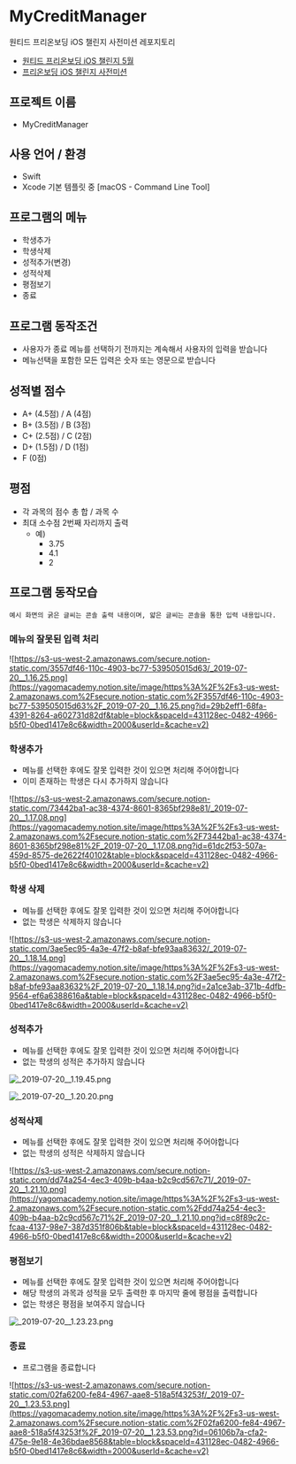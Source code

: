 # MyCreditManager
원티드 프리온보딩 iOS 챌린지 사전미션 레포지토리

* [원티드 프리온보딩 iOS 챌린지 5월](https://www.wanted.co.kr/events/pre_challenge_ios_3?utm_source=google&utm_medium=sa&utm_campaign=kr_career_edu_web_sa_application&utm_term=%ED%94%84%EB%A6%AC%EC%98%A8%EB%B3%B4%EB%94%A9&gclid=CjwKCAjwuqiiBhBtEiwATgvixDgHaF-IusT-UinbxSXs3jot89Sr88ICREfy0CFhVxU-i86Bo6W93BoC64sQAvD_BwE)
* [프리온보딩 iOS 챌린지 사전미션](https://yagomacademy.notion.site/iOS-ba2d0c0bb0b949c896cc28567706e969)

</aside>



## **프로젝트 이름**

- MyCreditManager

## 사용 언어 / 환경

- Swift
- Xcode 기본 템플릿 중 [macOS - Command Line Tool]

## **프로그램의 메뉴**

- 학생추가
- 학생삭제
- 성적추가(변경)
- 성적삭제
- 평점보기
- 종료

## **프로그램 동작조건**

- 사용자가 종료 메뉴를 선택하기 전까지는 계속해서 사용자의 입력을 받습니다
- 메뉴선택을 포함한 모든 입력은 숫자 또는 영문으로 받습니다

## 성적별 점수

- A+ (4.5점) / A (4점)
- B+ (3.5점) / B (3점)
- C+ (2.5점) / C (2점)
- D+ (1.5점) / D (1점)
- F (0점)

## 평점

- 각 과목의 점수 총 합 / 과목 수
- 최대 소수점 2번째 자리까지 출력
    - 예)
        - 3.75
        - 4.1
        - 2

## **프로그램 동작모습**

`예시 화면의 굵은 글씨는 콘솔 출력 내용이며, 얇은 글씨는 콘솔을 통한 입력 내용입니다.`

### **메뉴의 잘못된 입력 처리**

![https://s3-us-west-2.amazonaws.com/secure.notion-static.com/3557df46-110c-4903-bc77-539505015d63/_2019-07-20__1.16.25.png](https://yagomacademy.notion.site/image/https%3A%2F%2Fs3-us-west-2.amazonaws.com%2Fsecure.notion-static.com%2F3557df46-110c-4903-bc77-539505015d63%2F_2019-07-20__1.16.25.png?id=29b2eff1-68fa-4391-8264-a602731d82df&table=block&spaceId=431128ec-0482-4966-b5f0-0bed1417e8c6&width=2000&userId=&cache=v2)

### **학생추가**

- 메뉴를 선택한 후에도 잘못 입력한 것이 있으면 처리해 주어야합니다
- 이미 존재하는 학생은 다시 추가하지 않습니다

![https://s3-us-west-2.amazonaws.com/secure.notion-static.com/73442ba1-ac38-4374-8601-8365bf298e81/_2019-07-20__1.17.08.png](https://yagomacademy.notion.site/image/https%3A%2F%2Fs3-us-west-2.amazonaws.com%2Fsecure.notion-static.com%2F73442ba1-ac38-4374-8601-8365bf298e81%2F_2019-07-20__1.17.08.png?id=61dc2f53-507a-459d-8575-de2622f40102&table=block&spaceId=431128ec-0482-4966-b5f0-0bed1417e8c6&width=2000&userId=&cache=v2)

### **학생 삭제**

- 메뉴를 선택한 후에도 잘못 입력한 것이 있으면 처리해 주어야합니다
- 없는 학생은 삭제하지 않습니다

![https://s3-us-west-2.amazonaws.com/secure.notion-static.com/3ae5ec95-4a3e-47f2-b8af-bfe93aa83632/_2019-07-20__1.18.14.png](https://yagomacademy.notion.site/image/https%3A%2F%2Fs3-us-west-2.amazonaws.com%2Fsecure.notion-static.com%2F3ae5ec95-4a3e-47f2-b8af-bfe93aa83632%2F_2019-07-20__1.18.14.png?id=2a1ce3ab-371b-4dfb-9564-ef6a6388616a&table=block&spaceId=431128ec-0482-4966-b5f0-0bed1417e8c6&width=2000&userId=&cache=v2)

### **성적추가**

- 메뉴를 선택한 후에도 잘못 입력한 것이 있으면 처리해 주어야합니다
- 없는 학생의 성적은 추가하지 않습니다

![_2019-07-20__1.19.45.png](https://yagomacademy.notion.site/image/https%3A%2F%2Fs3-us-west-2.amazonaws.com%2Fsecure.notion-static.com%2F264e268b-79d5-4ae7-8023-021374ce8453%2F_2019-07-20__1.19.45.png?id=cb7c7331-603d-460c-b6bb-e272f7c86b78&table=block&spaceId=431128ec-0482-4966-b5f0-0bed1417e8c6&width=2000&userId=&cache=v2)

![_2019-07-20__1.20.20.png](https://yagomacademy.notion.site/image/https%3A%2F%2Fs3-us-west-2.amazonaws.com%2Fsecure.notion-static.com%2F16d3790e-3db3-4e95-8b46-2fe45673ecd0%2F_2019-07-20__1.20.20.png?id=0ce56c7e-a5cb-4b02-89dc-1e02792ded0d&table=block&spaceId=431128ec-0482-4966-b5f0-0bed1417e8c6&width=2000&userId=&cache=v2)

### **성적삭제**

- 메뉴를 선택한 후에도 잘못 입력한 것이 있으면 처리해 주어야합니다
- 없는 학생의 성적은 삭제하지 않습니다

![https://s3-us-west-2.amazonaws.com/secure.notion-static.com/dd74a254-4ec3-409b-b4aa-b2c9cd567c71/_2019-07-20__1.21.10.png](https://yagomacademy.notion.site/image/https%3A%2F%2Fs3-us-west-2.amazonaws.com%2Fsecure.notion-static.com%2Fdd74a254-4ec3-409b-b4aa-b2c9cd567c71%2F_2019-07-20__1.21.10.png?id=c8f89c2c-fcaa-4137-98e7-387d351f806b&table=block&spaceId=431128ec-0482-4966-b5f0-0bed1417e8c6&width=2000&userId=&cache=v2)

### **평점보기**

- 메뉴를 선택한 후에도 잘못 입력한 것이 있으면 처리해 주어야합니다
- 해당 학생의 과목과 성적을 모두 출력한 후 마지막 줄에 평점을 출력합니다
- 없는 학생은 평점을 보여주지 않습니다

![_2019-07-20__1.23.23.png](https://yagomacademy.notion.site/image/https%3A%2F%2Fs3-us-west-2.amazonaws.com%2Fsecure.notion-static.com%2Fb5e7ecbd-42ca-4b00-98d6-f1d3bc6fe175%2F_2019-07-20__1.23.23.png?id=17750e49-d591-48d7-8643-802f58a08a9b&table=block&spaceId=431128ec-0482-4966-b5f0-0bed1417e8c6&width=2000&userId=&cache=v2)

### **종료**

- 프로그램을 종료합니다

![https://s3-us-west-2.amazonaws.com/secure.notion-static.com/02fa6200-fe84-4967-aae8-518a5f43253f/_2019-07-20__1.23.53.png](https://yagomacademy.notion.site/image/https%3A%2F%2Fs3-us-west-2.amazonaws.com%2Fsecure.notion-static.com%2F02fa6200-fe84-4967-aae8-518a5f43253f%2F_2019-07-20__1.23.53.png?id=06106b7a-cfa2-475e-9e18-4e36bdae8568&table=block&spaceId=431128ec-0482-4966-b5f0-0bed1417e8c6&width=2000&userId=&cache=v2)
